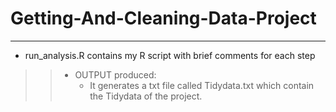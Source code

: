 # Getting-And-Cleaning-Data-Project
-------------------------------
* run_analysis.R contains my R script with brief comments for each step

>> * OUTPUT produced:
>>     - It generates a txt file called Tidydata.txt which contain the Tidydata of the project.
